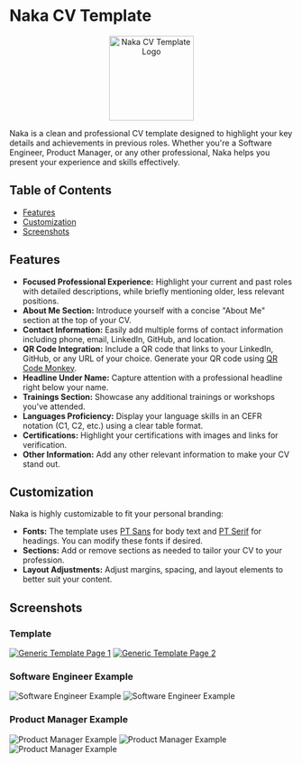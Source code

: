 # Naka CV Template

<p style="text-align: center">
  <img src="naka.png" alt="Naka CV Template Logo" width="150" height="150">
</p>

Naka is a clean and professional CV template designed to highlight your key details and achievements in previous roles. Whether you're a Software Engineer, Product Manager, or any other professional, Naka helps you present your experience and skills effectively.

## Table of Contents

- [Features](#features)
- [Customization](#customization)
- [Screenshots](#screenshots)

## Features

- **Focused Professional Experience:** Highlight your current and past roles with detailed descriptions, while briefly mentioning older, less relevant positions.
- **About Me Section:** Introduce yourself with a concise "About Me" section at the top of your CV.
- **Contact Information:** Easily add multiple forms of contact information including phone, email, LinkedIn, GitHub, and location.
- **QR Code Integration:** Include a QR code that links to your LinkedIn, GitHub, or any URL of your choice. Generate your QR code using [QR Code Monkey](https://www.qrcode-monkey.com/).
- **Headline Under Name:** Capture attention with a professional headline right below your name.
- **Trainings Section:** Showcase any additional trainings or workshops you've attended.
- **Languages Proficiency:** Display your language skills in an CEFR notation (C1, C2, etc.) using a clear table format.
- **Certifications:** Highlight your certifications with images and links for verification.
- **Other Information:** Add any other relevant information to make your CV stand out.

## Customization

Naka is highly customizable to fit your personal branding:

- **Fonts:** The template uses [PT Sans](https://fonts.google.com/specimen/PT+Sans) for body text and [PT Serif](https://fonts.google.com/specimen/PT+Serif) for headings. You can modify these fonts if desired.
- **Sections:** Add or remove sections as needed to tailor your CV to your profession.
- **Layout Adjustments:** Adjust margins, spacing, and layout elements to better suit your content.

## Screenshots

### Template

[![Generic Template Page 1](./screenshots/naka-cv-generic/naka-cv-generic_page-0001.jpg)](./screenshots/naka-cv-generic/naka-cv-generic_page-0001.jpg)
[![Generic Template Page 2](./screenshots/naka-cv-generic/naka-cv-generic_page-0002.jpg)](./screenshots/naka-cv-generic/naka-cv-generic_page-0002.jpg)

### Software Engineer Example

![Software Engineer Example](./screenshots/naka-cv-example-1-software-engineer/naka-cv-example-1_page-0001.jpg)
![Software Engineer Example](./screenshots/naka-cv-example-1-software-engineer/naka-cv-example-1_page-0002.jpg)

### Product Manager Example

![Product Manager Example](./screenshots/naka-cv-example-2-product-manager/naka-cv-example-2_page-0001.jpg)
![Product Manager Example](./screenshots/naka-cv-example-2-product-manager/naka-cv-example-2_page-0002.jpg)
![Product Manager Example](./screenshots/naka-cv-example-2-product-manager/naka-cv-example-2_page-0003.jpg)

